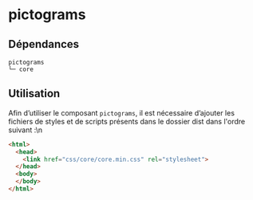 # pictograms

## Dépendances
```shell
pictograms
└─ core
```

## Utilisation
Afin d’utiliser le composant `pictograms`, il est nécessaire d’ajouter les fichiers de styles et de scripts présents dans le dossier dist dans l'ordre suivant :\n
```html
<html>
  <head>
    <link href="css/core/core.min.css" rel="stylesheet">
  </head>
  <body>
  </body>
</html>
```